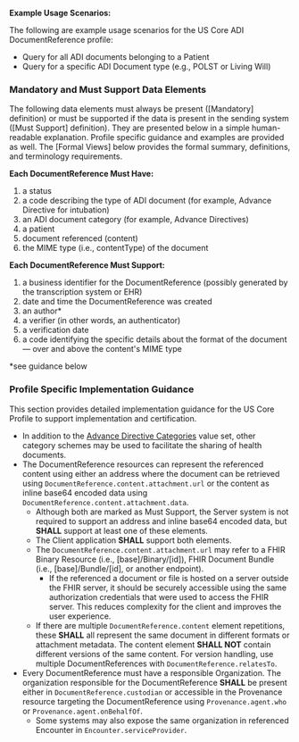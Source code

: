 

**Example Usage Scenarios:**

The following are example usage scenarios for the US Core ADI DocumentReference profile:

-   Query for all ADI documents belonging to a Patient
-   Query for a specific ADI Document type (e.g., POLST or Living Will)

### Mandatory and Must Support Data Elements

The following data elements must always be present ([Mandatory] definition) or must be supported if the data is present in the sending system ([Must Support] definition). They are presented below in a simple human-readable explanation. Profile specific guidance and examples are provided as well. The [Formal Views] below provides the formal summary, definitions, and terminology requirements.

**Each DocumentReference Must Have:**

1. a status
2. a code describing the type of ADI document (for example, Advance Directive for intubation)
3. an ADI document category (for example, Advance Directives)
4. a patient
5. document referenced (content)
6. the MIME type (i.e., contentType) of the document

**Each DocumentReference Must Support:**

1. a business identifier for the DocumentReference (possibly generated by the transcription system or EHR)
1. date and time the DocumentReference was created
1. an author*
2. a verifier (in other words, an authenticator)
3. a verification date
4. a code identifying the specific details about the format of the document — over and above the content's MIME type

<!-- 5. the patient encounter that is being referenced
1. clinically relevant date -->

<!-- {% raw %} {% include additional-requirements-intro.md type="DocumentReference" %}
 {% endraw %} -->

*see guidance below

### Profile Specific Implementation Guidance

This section provides detailed implementation guidance for the US Core Profile to support implementation and certification.

- In addition to the [Advance Directive Categories](https://vsac.nlm.nih.gov/valueset/2.16.840.1.113883.11.20.9.69.4/expansion) value set, other category schemes may be used to facilitate the sharing of health documents.
- The DocumentReference resources can represent the referenced content using either an address where the document can be retrieved using `DocumentReference.content.attachment.url` or the content as inline base64 encoded data using `DocumentReference.content.attachment.data`.
    -  Although both are marked as Must Support, the Server system is not required to support an address and inline base64 encoded data, but **SHALL** support at least one of these elements.
    -  The Client application **SHALL** support both elements.
    -  The `DocumentReference.content.attachment.url` may refer to a FHIR Binary Resource (i.e., [base]/Binary/[id]), FHIR Document Bundle (i.e., [base]/Bundle/[id], or another endpoint).
        - If the referenced a document or file is hosted on a server outside the FHIR server, it should be securely accessible using the same authorization credentials that were used to access the FHIR server. This reduces complexity for the client and improves the user experience.
    -  If there are multiple `DocumentReference.content` element repetitions, these **SHALL** all represent the same document in different formats or attachment metadata. The content element **SHALL NOT** contain different versions of the same content. For version handling, use multiple DocumentReferences with `DocumentReference.relatesTo`.
- Every DocumentReference must have a responsible Organization. The organization responsible for the DocumentReference **SHALL** be present either in `DocumentReference.custodian` or accessible in the Provenance resource targeting the DocumentReference using `Provenance.agent.who` or `Provenance.agent.onBehalfOf`.
   - Some systems may also expose the same organization in referenced Encounter in `Encounter.serviceProvider`.
<!-- {% raw %} {% include provenance-author-bullet-generator.md %}
 {% endraw %} -->

